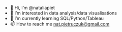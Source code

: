 - 👋 Hi, I’m @nataliapiet
- 👀 I’m interested in data analysis/data visualisations
- 🌱 I’m currently learning SQL/Python/Tableau
- 📫 How to reach me nat.pietruczuk@gmail.com

<!---
nataliapiet/nataliapiet is a ✨ special ✨ repository because its `README.md` (this file) appears on your GitHub profile.
You can click the Preview link to take a look at your changes.
--->
